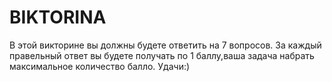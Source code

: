 # BIKTORINA
В этой викторине вы должны будете ответить на 7 вопросов.
За каждый правельный ответ вы будете получать по 1 баллу,ваша задача набрать максимальное количество балло.
Удачи:)

